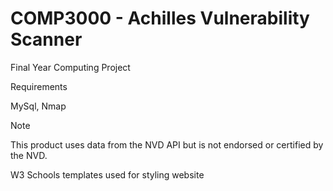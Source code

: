 # COMP3000 - Achilles Vulnerability Scanner
Final Year Computing Project

Requirements

MySql, Nmap

Note

This product uses data from the NVD API but is not endorsed or certified by the NVD.

W3 Schools templates used for styling website
